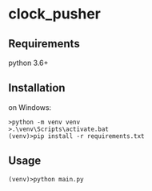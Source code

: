 # clock_pusher

## Requirements
python 3.6+

## Installation
on Windows:
```
>python -m venv venv
>.\venv\Scripts\activate.bat
(venv)>pip install -r requirements.txt
```
## Usage
```(venv)>python main.py```
